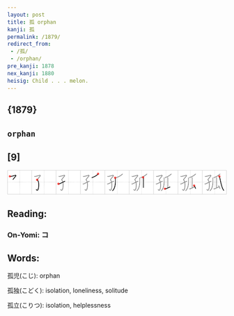 ```yaml
---
layout: post
title: 孤 orphan
kanji: 孤
permalink: /1879/
redirect_from:
 - /孤/
 - /orphan/
pre_kanji: 1878
nex_kanji: 1880
heisig: Child . . . melon.
---
```


## {1879}

## `orphan`

## [9]

<div class="stroke"><img src="../images/E5ADA4.png" /></div>

## Reading:

### On-Yomi: コ

## Words:

孤児(こじ): orphan

孤独(こどく): isolation, loneliness, solitude

孤立(こりつ): isolation, helplessness
